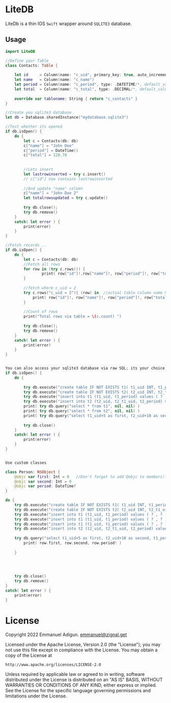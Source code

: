 # LiteDB

LiteDb is a thin IOS `Swift` wrapper around `SQLITE3` database.


## Usage

```swift
import LiteDB

//Define your Table
class Contacts: Table {
    
    let id     = Column(name: "c_uid", primary_key: true, auto_increment: true)
    let name   = Column(name: "c_name")
    let period = Column(name: "c_period", type: .DATETIME/*, default_value: "CURRENT_TIMESTAMP"*/)
    let total  = Column(name: "c_total", type: .DECIMAL/*, default_value: 78.5632*/)
    
    override var tablename: String { return "c_contacts" }
}

//Create you sqlite3 database 
let db = Database.sharedInstance("mydatabase.sqlite3")

//Test whether its opened
if db.isOpen() {
    do {
        let c = Contacts(db: db)
        c["name"] = "John Doe"
        c["period"] = DateTime()
        c["total"] = 120.78
        
        
        //Lets insert 
        let lastrowinserted = try c.insert()
        // c["id"] now contains lastrowinserted
        
        //And update "name" column
        c["name"] = "John Doe 2"
        let totalrowsupdated = try c.update()
        
        try db.close();
        try db.remove()
    }
    catch( let error ) {
        print(error)
    }
}

//Fetch records ..
if db.isOpen() {
    do {
        let c = Contacts(db: db)
        //Fetch all rows
        for row in (try c.rows()) {
                print( row["id"]!,row["name"]!, row["period"]!, row["total"]! )
        }
        
        //fetch where c_uid = 2
        try c.rows("c_uid = 2"){ (row) in  //actual table column name NOT swift variable name
            print( row["id"]!, row["name"]!, row["period"]!, row["total"]! )
        }
        
        //Count of rows
        print("Total rows via table = \(c.count) ")
            
        try db.close();
        try db.remove()
    }
    catch( let error ) {
        print(error)
    }
}


You can also access your sqlite3 database via raw SQL; its your choice!
if db.isOpen() {
    do {
        
        try db.execute("create table IF NOT EXISTS t1( t1_uid INT, t1_period DATETIME )", nil, nil )
        try db.execute("create table IF NOT EXISTS t2( t2_uid INT, t2_t1_uid INT, t2_period DATETIME )", nil, nil )
        try db.execute("insert into t1 (t1_uid, t1_period) values ( ? , ? )", [1, Date()], nil )
        try db.execute("insert into t2 (t2_uid, t2_t1_uid, t2_period) values ( ? , ? , ? )", [1, 1, Date()], nil )
        print( try db.query("select * from t1", nil, nil) )
        print( try db.query("select * from t2", nil, nil) )
        print( try db.query("select t1_uid+5 as first, t2_uid+10 as second, t1_period as period from t1,t2 where t2_t1_uid = t1_uid", nil, nil) )
        
        try db.close()
    }
    catch( let error ) {
        print(error)
    }
}


Use custom classes

class Person: NSObject {
    @objc var first: Int = 0   //Don't forget to add @objc to members!!
    @objc var second: Int = 0
    @objc var period: DateTime?
}

do {
    try db.execute("create table IF NOT EXISTS t1( t1_uid INT, t1_period DATETIME )", nil, nil )
    try db.execute("create table IF NOT EXISTS t2( t2_uid INT, t2_t1_uid INT, t2_period DATETIME )", nil, nil )
    try db.execute("insert into t1 (t1_uid, t1_period) values ( ? , ? )", [1, Date()], nil )
    try db.execute("insert into t1 (t1_uid, t1_period) values ( ? , ? )", [2, Date()], nil )
    try db.execute("insert into t1 (t1_uid, t1_period) values ( ? , ? )", [3, Date()], nil )
    try db.execute("insert into t2 (t2_uid, t2_t1_uid, t2_period) values ( ? , ? , ? )", [1, 1, Date()], nil )
    
    try db.query("select t1_uid+5 as first, t2_uid+10 as second, t1_period as period from t1,t2 where t2_t1_uid = t1_uid", nil ) { ( row: Person) in
        print( row.first, row.second, row.period! )
        
    }
    
    
    
    
    try db.close()
    try db.remove()
}
catch( let error ) {
    print(error)
}


```

License
=======
Copyright 2022 Emmanuel Adigun. emmanuel@zignal.get

Licensed under the Apache License, Version 2.0 (the "License");
you may not use this file except in compliance with the License.
You may obtain a copy of the License at

    http://www.apache.org/licenses/LICENSE-2.0

Unless required by applicable law or agreed to in writing, software
distributed under the License is distributed on an "AS IS" BASIS,
WITHOUT WARRANTIES OR CONDITIONS OF ANY KIND, either express or implied.
See the License for the specific language governing permissions and
limitations under the License.
